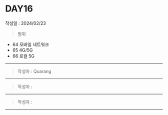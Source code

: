 # DAY16
작성일 : 2024/02/23

> 범위
- 64 모바일 네트워크
- 65 4G/5G
- 66 로컬 5G


---
> 작성자 : Quarang
---
> 작성자 :
---
> 작성자 :
---
